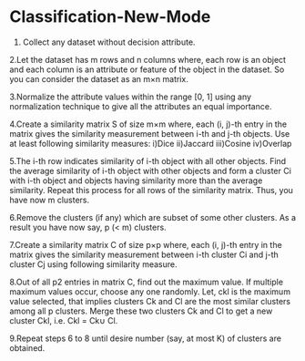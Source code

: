 # Classification-New-Mode

1. Collect any dataset without decision attribute.

2.Let the dataset has m rows and n columns where, each row is an object and each column is an
attribute or feature of the object in the dataset. So you can consider the dataset as an m×n matrix.

3.Normalize the attribute values within the range [0, 1] using any normalization technique to give all
the attributes an equal importance.

4.Create a similarity matrix S of size m×m where, each (i, j)-th entry in the matrix gives the similarity
measurement between i-th and j-th objects. Use at least following similarity measures:
  i)Dice  ii)Jaccard  iii)Cosine  iv)Overlap
  
5.The i-th row indicates similarity of i-th object with all other objects. Find the average similarity of
i-th object with other objects and form a cluster Ci with i-th object and objects having similarity more
than the average similarity. Repeat this process for all rows of the similarity matrix. Thus, you have
now m clusters.

6.Remove the clusters (if any) which are subset of some other clusters. As a result you have now
say, p (< m) clusters.

7.Create a similarity matrix C of size p×p where, each (i, j)-th entry in the matrix gives the similarity
measurement between i-th cluster Ci and j-th cluster Cj using following similarity measure.

8.Out of all p2 entries in matrix C, find out the maximum value. If multiple maximum values occur,
choose any one randomly. Let, ckl is the maximum value selected, that implies clusters Ck and Cl are
the most similar clusters among all p clusters. Merge these two clusters Ck and Cl to get a new cluster
Ckl, i.e. Ckl = Ck∪ Cl.

9.Repeat steps 6 to 8 until desire number (say, at most K) of clusters are obtained.
